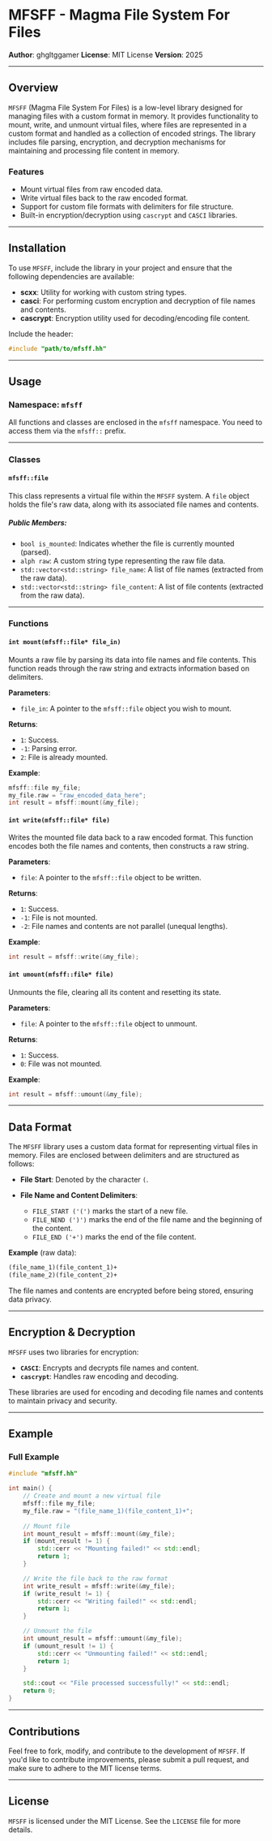 # **MFSFF - Magma File System For Files**

**Author**: ghgltggamer
**License**: MIT License
**Version**: 2025

---

## **Overview**

`MFSFF` (Magma File System For Files) is a low-level library designed for managing files with a custom format in memory. It provides functionality to mount, write, and unmount virtual files, where files are represented in a custom format and handled as a collection of encoded strings. The library includes file parsing, encryption, and decryption mechanisms for maintaining and processing file content in memory.

### **Features**

* Mount virtual files from raw encoded data.
* Write virtual files back to the raw encoded format.
* Support for custom file formats with delimiters for file structure.
* Built-in encryption/decryption using `cascrypt` and `CASCI` libraries.

---

## **Installation**

To use `MFSFF`, include the library in your project and ensure that the following dependencies are available:

* **scxx**: Utility for working with custom string types.
* **casci**: For performing custom encryption and decryption of file names and contents.
* **cascrypt**: Encryption utility used for decoding/encoding file content.

Include the header:

```cpp
#include "path/to/mfsff.hh"
```

---

## **Usage**

### **Namespace**: `mfsff`

All functions and classes are enclosed in the `mfsff` namespace. You need to access them via the `mfsff::` prefix.

---

### **Classes**

#### `mfsff::file`

This class represents a virtual file within the `MFSFF` system. A `file` object holds the file's raw data, along with its associated file names and contents.

##### **Public Members**:

* `bool is_mounted`: Indicates whether the file is currently mounted (parsed).
* `alph raw`: A custom string type representing the raw file data.
* `std::vector<std::string> file_name`: A list of file names (extracted from the raw data).
* `std::vector<std::string> file_content`: A list of file contents (extracted from the raw data).

---

### **Functions**

#### `int mount(mfsff::file* file_in)`

Mounts a raw file by parsing its data into file names and file contents. This function reads through the raw string and extracts information based on delimiters.

**Parameters**:

* `file_in`: A pointer to the `mfsff::file` object you wish to mount.

**Returns**:

* `1`: Success.
* `-1`: Parsing error.
* `2`: File is already mounted.

**Example**:

```cpp
mfsff::file my_file;
my_file.raw = "raw_encoded_data_here";
int result = mfsff::mount(&my_file);
```

#### `int write(mfsff::file* file)`

Writes the mounted file data back to a raw encoded format. This function encodes both the file names and contents, then constructs a raw string.

**Parameters**:

* `file`: A pointer to the `mfsff::file` object to be written.

**Returns**:

* `1`: Success.
* `-1`: File is not mounted.
* `-2`: File names and contents are not parallel (unequal lengths).

**Example**:

```cpp
int result = mfsff::write(&my_file);
```

#### `int umount(mfsff::file* file)`

Unmounts the file, clearing all its content and resetting its state.

**Parameters**:

* `file`: A pointer to the `mfsff::file` object to unmount.

**Returns**:

* `1`: Success.
* `0`: File was not mounted.

**Example**:

```cpp
int result = mfsff::umount(&my_file);
```

---

## **Data Format**

The `MFSFF` library uses a custom data format for representing virtual files in memory. Files are enclosed between delimiters and are structured as follows:

* **File Start**: Denoted by the character `(`.
* **File Name and Content Delimiters**:

  * `FILE_START ('(')` marks the start of a new file.
  * `FILE_NEND (')')` marks the end of the file name and the beginning of the content.
  * `FILE_END ('+')` marks the end of the file content.

**Example** (raw data):

```txt
(file_name_1)(file_content_1)+
(file_name_2)(file_content_2)+
```

The file names and contents are encrypted before being stored, ensuring data privacy.

---

## **Encryption & Decryption**

`MFSFF` uses two libraries for encryption:

* **`CASCI`**: Encrypts and decrypts file names and content.
* **`cascrypt`**: Handles raw encoding and decoding.

These libraries are used for encoding and decoding file names and contents to maintain privacy and security.

---

## **Example**

### **Full Example**

```cpp
#include "mfsff.hh"

int main() {
    // Create and mount a new virtual file
    mfsff::file my_file;
    my_file.raw = "(file_name_1)(file_content_1)+";
    
    // Mount file
    int mount_result = mfsff::mount(&my_file);
    if (mount_result != 1) {
        std::cerr << "Mounting failed!" << std::endl;
        return 1;
    }

    // Write the file back to the raw format
    int write_result = mfsff::write(&my_file);
    if (write_result != 1) {
        std::cerr << "Writing failed!" << std::endl;
        return 1;
    }

    // Unmount the file
    int umount_result = mfsff::umount(&my_file);
    if (umount_result != 1) {
        std::cerr << "Unmounting failed!" << std::endl;
        return 1;
    }

    std::cout << "File processed successfully!" << std::endl;
    return 0;
}
```

---

## **Contributions**

Feel free to fork, modify, and contribute to the development of `MFSFF`. If you'd like to contribute improvements, please submit a pull request, and make sure to adhere to the MIT license terms.

---

## **License**

`MFSFF` is licensed under the MIT License. See the `LICENSE` file for more details.
